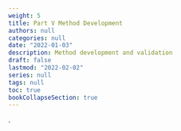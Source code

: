 ```yaml
---
weight: 5
title: Part V Method Development
authors: null
categories: null
date: "2022-01-03"
description: Method development and validation
draft: false
lastmod: "2022-02-02"
series: null
tags: null
toc: true
bookCollapseSection: true
---
```


.

<!--more-->

